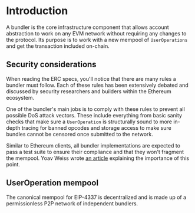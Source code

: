 # Introduction
A bundler is the core infrastructure component that allows account abstraction to work on any EVM network without requiring any changes to the protocol. Its purpose is to work with a new mempool of `UserOperations` and get the transaction included on-chain.

## Security considerations
When reading the ERC specs, you'll notice that there are many rules a bundler must follow. Each of these rules has been extensively debated and discussed by security researchers and builders within the Ethereum ecosystem.

One of the bundler's main jobs is to comply with these rules to prevent all possible DoS attack vectors. 
These include everything from basic sanity checks that make sure a `UserOperation` is structurally sound to more in-depth tracing for banned opcodes and storage access to make sure bundles cannot be censored once submitted to the network.

Similar to Ethereum clients, all bundler implementations are expected to pass a test suite to ensure their compliance and that they won't fragment the mempool. Yoav Weiss wrote [an article](https://notes.ethereum.org/@yoav/unified-erc-4337-mempool) explaining the importance of this point.

## UserOperation mempool
The canonical mempool for EIP-4337 is decentralized and is made up of a permissionless P2P network of independent bundlers. 


